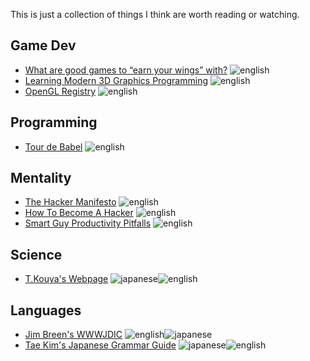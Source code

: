 This is just a collection of things I think are worth reading or watching.

Game Dev
--------
* [What are good games to “earn your wings” with?](http://gamedev.stackexchange.com/questions/854/what-are-good-games-to-earn-your-wings-with) ![english](http://flags.shyxormz.net/us.gif)
* [Learning Modern 3D Graphics Programming](http://www.arcsynthesis.org/gltut/) ![english](http://flags.shyxormz.net/us.gif)
* [OpenGL Registry](http://www.opengl.org/registry/) ![english](http://flags.shyxormz.net/us.gif)


Programming
-----------
* [Tour de Babel](http://sites.google.com/site/steveyegge2/tour-de-babel) ![english](http://flags.shyxormz.net/us.gif)


Mentality
---------
* [The Hacker Manifesto](http://www.mithral.com/~beberg/manifesto.html) ![english](http://flags.shyxormz.net/us.gif)
* [How To Become A Hacker](http://www.catb.org/~esr/faqs/hacker-howto.html) ![english](http://flags.shyxormz.net/us.gif)
* [Smart Guy Productivity Pitfalls](http://bookofhook.blogspot.de/2013/03/smart-guy-productivity-pitfalls.html) ![english](http://flags.shyxormz.net/us.gif)


Science
-------
* [T.Kouya's Webpage](http://na-inet.jp/index.html) ![japanese](http://flags.shyxormz.net/jp.gif)![english](http://flags.shyxormz.net/us.gif)


Languages
---------
* [Jim Breen's WWWJDIC](http://www.csse.monash.edu.au/~jwb/cgi-bin/wwwjdic.cgi) ![english](http://flags.shyxormz.net/jp.gif)![japanese](http://flags.shyxormz.net/us.gif)
* [Tae Kim's Japanese Grammar Guide](http://www.guidetojapanese.org/learn/grammar) ![japanese](http://flags.shyxormz.net/jp.gif)![english](http://flags.shyxormz.net/us.gif)
